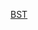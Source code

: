 [BST](https://github.com/KaustubhSathe/kaustubhsathe.github.io/blob/4ff7ce1cf4c89a7521eb4ae92264525f517feb95/BST.html)